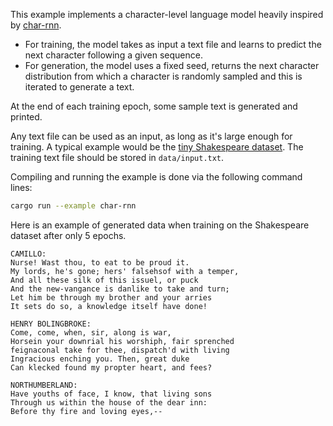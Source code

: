 This example implements a character-level language model heavily inspired 
by [char-rnn](https://github.com/karpathy/char-rnn).
- For training, the model takes as input a text file and learns to predict the
  next character following a given sequence.
- For generation, the model uses a fixed seed, returns the next character
  distribution from which a character is randomly sampled and this is iterated
  to generate a text.

At the end of each training epoch, some sample text is generated and printed.

Any text file can be used as an input, as long as it's large enough for training.
A typical example would be the
[tiny Shakespeare dataset](https://raw.githubusercontent.com/karpathy/char-rnn/master/data/tinyshakespeare/input.txt).
The training text file should be stored in `data/input.txt`.

Compiling and running the example is done via the following command lines:
```bash
cargo run --example char-rnn
```

Here is an example of generated data when training on the Shakespeare dataset after only 5 epochs.
```
CAMILLO:
Nurse! Wast thou, to eat to be proud it.
My lords, he's gone; hers' falsehsof with a temper,
And all these silk of this issuel, or puck
And the new-vangance is danlike to take and turn;
Let him be through my brother and your arries
It sets do so, a knowledge itself have done!

HENRY BOLINGBROKE:
Come, come, when, sir, along is war,
Horsein your downrial his worshiph, fair sprenched
feignaconal take for thee, dispatch'd with living
Ingracious enching you. Then, great duke
Can klecked found my propter heart, and fees?

NORTHUMBERLAND:
Have youths of face, I know, that living sons
Through us within the house of the dear inn:
Before thy fire and loving eyes,--
```

